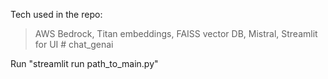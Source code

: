 Tech used in the repo:
   > AWS Bedrock,
   > Titan embeddings,
   > FAISS vector DB,
   > Mistral,
   > Streamlit for UI # chat_genai

Run "streamlit run path_to_main.py"
